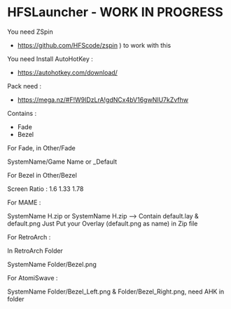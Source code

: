 # HFSLauncher - WORK IN PROGRESS

You need ZSpin
 - https://github.com/HFScode/zspin ) to work with this

You need Install AutoHotKey : 
 - https://autohotkey.com/download/

Pack need :
 - https://mega.nz/#F!W9IDzLrA!gdNCx4bV16gwNIU7kZvfhw

Contains :

 - Fade
 - Bezel

For Fade, in Other/Fade

SystemName/Game Name or _Default

For Bezel in Other/Bezel

Screen Ratio :
1.6
1.33
1.78

For MAME :

SystemName H.zip or SystemName H.zip --> Contain default.lay & default.png
Just Put your Overlay (default.png as name) in Zip file

For RetroArch :

In RetroArch Folder

SystemName Folder/Bezel.png

For AtomiSwave :

SystemName Folder/Bezel_Left.png & Folder/Bezel_Right.png, need AHK in folder